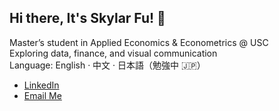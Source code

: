 ## Hi there, It's Skylar Fu! 👋

Master’s student in Applied Economics & Econometrics @ USC  
Exploring data, finance, and visual communication  
Language: English · 中文 · 日本語（勉強中 🇯🇵）

- [LinkedIn]([[[https://www.linkedin.com/in/skylarfu/)
- [Email Me](skylarfu23@gmail.com)


